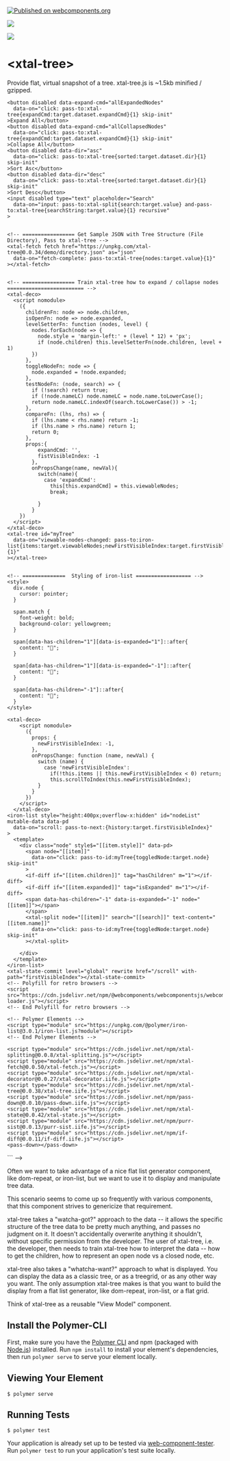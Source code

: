 [![Published on webcomponents.org](https://img.shields.io/badge/webcomponents.org-published-blue.svg)](https://www.webcomponents.org/element/bahrus/xtal-tree)

<a href="https://nodei.co/npm/xtal-tree/"><img src="https://nodei.co/npm/xtal-tree.png"></a>

<img src="http://img.badgesize.io/https://unpkg.com/xtal-tree@0.0.34/build/ES6/xtal-tree.iife.js?compression=gzip">

# \<xtal-tree\>

Provide flat, virtual snapshot of a tree.  xtal-tree.js is ~1.5kb minified / gzipped.

<!--
```
<custom-element-demo>
  <template>
  <div data-pd>
  
    <xtal-state-watch watch level="global" 
      data-on="history-changed: 
                pass-to:xtal-tree{firstVisibleIndex:target.history.firstVisibleIndex}
              "
    ></xtal-state-watch>
    <h3>Basic xtal-tree demo</h3>
   
    <!--   Expand All / Collapse All / Sort  / Search Buttons -->
    
    <button disabled data-expand-cmd="allExpandedNodes"
      data-on="click: pass-to:xtal-tree{expandCmd:target.dataset.expandCmd}{1} skip-init"
    >Expand All</button>
    <button disabled data-expand-cmd="allCollapsedNodes"
      data-on="click: pass-to:xtal-tree{expandCmd:target.dataset.expandCmd}{1} skip-init"
    >Collapse All</button>
    <button disabled data-dir="asc"
      data-on="click: pass-to:xtal-tree{sorted:target.dataset.dir}{1} skip-init"
    >Sort Asc</button>
    <button disabled data-dir="desc"
      data-on="click: pass-to:xtal-tree{sorted:target.dataset.dir}{1} skip-init"
    >Sort Desc</button>
    <input disabled type="text" placeholder="Search"
      data-on="input: pass-to:xtal-split{search:target.value} and-pass-to:xtal-tree{searchString:target.value}{1} recursive"
    >
    

    <!-- ================= Get Sample JSON with Tree Structure (File Directory), Pass to xtal-tree -->
    <xtal-fetch fetch href="https://unpkg.com/xtal-tree@0.0.34/demo/directory.json" as="json"
      data-on="fetch-complete: pass-to:xtal-tree{nodes:target.value}{1}"
    ></xtal-fetch>
    

    <!-- ================= Train xtal-tree how to expand / collapse nodes ========================= -->
    <xtal-deco>
      <script nomodule>
        ({
          childrenFn: node => node.children,
          isOpenFn: node => node.expanded,
          levelSetterFn: function (nodes, level) {
            nodes.forEach(node => {
              node.style = 'margin-left:' + (level * 12) + 'px';
              if (node.children) this.levelSetterFn(node.children, level + 1)
            })
          },
          toggleNodeFn: node => {
            node.expanded = !node.expanded;
          },
          testNodeFn: (node, search) => {
            if (!search) return true;
            if (!node.nameLC) node.nameLC = node.name.toLowerCase();
            return node.nameLC.indexOf(search.toLowerCase()) > -1;
          },
          compareFn: (lhs, rhs) => {
            if (lhs.name < rhs.name) return -1;
            if (lhs.name > rhs.name) return 1;
            return 0;
          },
          props:{
              expandCmd: '',
              fistVisibleIndex: -1
            },
            onPropsChange(name, newVal){
              switch(name){
                case 'expandCmd':
                  this[this.expandCmd] = this.viewableNodes;
                  break;
                  
              }
            }
        })
      </script>
    </xtal-deco>
    <xtal-tree id="myTree"
      data-on="viewable-nodes-changed: pass-to:iron-list{items:target.viewableNodes;newFirstVisibleIndex:target.firstVisibleIndex}{1}"
    ></xtal-tree>
    

    <!-- ==============  Styling of iron-list ================== -->
    <style>
      div.node {
        cursor: pointer;
      }

      span.match {
        font-weight: bold;
        background-color: yellowgreen;
      }

      span[data-has-children="1"][data-is-expanded="1"]::after{
        content: "📖";
      }

      span[data-has-children="1"][data-is-expanded="-1"]::after{
        content: "📕";
      }

      span[data-has-children="-1"]::after{
        content: "📝";
      }
    </style>
    
    <xtal-deco>
        <script nomodule>
          ({
            props: {
              newFirstVisibleIndex: -1,
            },
            onPropsChange: function (name, newVal) {
              switch (name) {
                case 'newFirstVisibleIndex':
                  if(!this.items || this.newFirstVisibleIndex < 0) return;
                  this.scrollToIndex(this.newFirstVisibleIndex);
              }
            }
          })
        </script>
      </xtal-deco>
    <iron-list style="height:400px;overflow-x:hidden" id="nodeList" mutable-data data-pd
      data-on="scroll: pass-to-next:{history:target.firstVisibleIndex}"
    >
      <template>
        <div class="node" style$="[[item.style]]" data-pd>
          <span node="[[item]]"
            data-on="click: pass-to-id:myTree{toggledNode:target.node} skip-init"
          >
          <if-diff if="[[item.children]]" tag="hasChildren" m="1"></if-diff>
          <if-diff if="[[item.expanded]]" tag="isExpanded" m="1"></if-diff>
          <span data-has-children="-1" data-is-expanded="-1" node="[[item]]"></span>
          </span>
          <xtal-split node="[[item]]" search="[[search]]" text-content="[[item.name]]"
            data-on="click: pass-to-id:myTree{toggledNode:target.node} skip-init"
          ></xtal-split>
          
        </div>
      </template>
    </iron-list>
    <xtal-state-commit level="global" rewrite href="/scroll" with-path="firstVisibleIndex"></xtal-state-commit>
    <!-- Polyfill for retro browsers -->
    <script src="https://cdn.jsdelivr.net/npm/@webcomponents/webcomponentsjs/webcomponents-loader.js"></script>
    <!-- End Polyfill for retro browsers -->

    <!-- Polymer Elements -->
    <script type="module" src="https://unpkg.com/@polymer/iron-list@3.0.1/iron-list.js?module"></script>
    <!-- End Polymer Elements -->

    <script type="module" src="https://cdn.jsdelivr.net/npm/xtal-splitting@0.0.8/xtal-splitting.js"></script>
    <script type="module" src="https://cdn.jsdelivr.net/npm/xtal-fetch@0.0.50/xtal-fetch.js"></script>
    <script type="module" src="https://cdn.jsdelivr.net/npm/xtal-decorator@0.0.27/xtal-decorator.iife.js"></script>
    <script type="module" src="https://cdn.jsdelivr.net/npm/xtal-tree@0.0.38/xtal-tree.iife.js"></script>
    <script type="module" src="https://cdn.jsdelivr.net/npm/pass-down@0.0.10/pass-down.iife.js"></script>
    <script type="module" src="https://cdn.jsdelivr.net/npm/xtal-state@0.0.42/xtal-state.js"></script>
    <script type="module" src="https://cdn.jsdelivr.net/npm/purr-sist@0.0.13/purr-sist.iife.js"></script>
    <script type="module" src="https://cdn.jsdelivr.net/npm/if-diff@0.0.11/if-diff.iife.js"></script>
    <pass-down></pass-down>
  </div>
  </template>
</custom-element-demo>
```
-->

Often we want to take advantage of a nice flat list generator component, like dom-repeat, or iron-list, but we want to use it to display and manipulate tree data.

This scenario seems to come up so frequently with various components, that this component strives to genericize that requirement.

xtal-tree takes a "watcha-got?" approach to the data -- it allows the specific structure of the tree data to be pretty much anything, and passes no judgment on it.   It doesn't accidentally overwrite anything it shouldn't, without specific permission from the developer. The user of xtal-tree, i.e. the developer, then needs to train xtal-tree how to interpret the data -- how to get the children, how to represent an open node vs a closed node, etc.

xtal-tree also takes a "whatcha-want?" approach to what is displayed.  You can display the data as a classic tree, or as a treegrid, or as any other way you want.  The only assumption xtal-tree makes is that you want to build the display from a flat list generator, like dom-repeat, iron-list, or a flat grid.  

Think of xtal-tree as a reusable "View Model" component.


## Install the Polymer-CLI

First, make sure you have the [Polymer CLI](https://www.npmjs.com/package/polymer-cli) and npm (packaged with [Node.js](https://nodejs.org)) installed. Run `npm install` to install your element's dependencies, then run `polymer serve` to serve your element locally.

## Viewing Your Element

```
$ polymer serve
```

## Running Tests

```
$ polymer test
```

Your application is already set up to be tested via [web-component-tester](https://github.com/Polymer/web-component-tester). Run `polymer test` to run your application's test suite locally.
